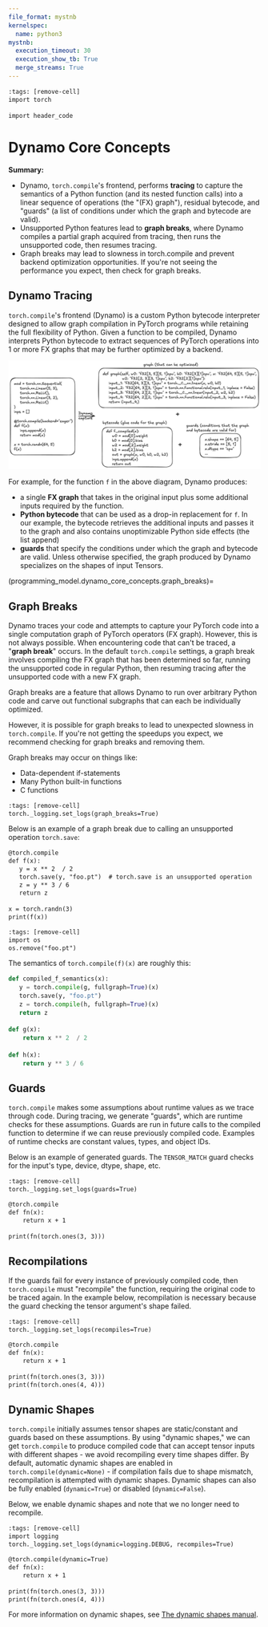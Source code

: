 ```yaml
---
file_format: mystnb
kernelspec:
  name: python3
mystnb:
  execution_timeout: 30
  execution_show_tb: True
  merge_streams: True
---
```


```{code-cell}
:tags: [remove-cell]
import torch

import header_code
```

# Dynamo Core Concepts

**Summary:**

- Dynamo, `torch.compile`'s frontend, performs **tracing** to capture the semantics of a Python function
  (and its nested function calls) into a linear sequence of operations (the "(FX) graph"),
  residual bytecode, and "guards" (a list of conditions under which the graph and bytecode are valid).
- Unsupported Python features lead to **graph breaks**, where Dynamo compiles a partial graph acquired from tracing,
  then runs the unsupported code, then resumes tracing.
- Graph breaks may lead to slowness in torch.compile and prevent backend optimization opportunities.
  If you're not seeing the performance you expect, then check for graph breaks.

## Dynamo Tracing
`torch.compile`'s frontend (Dynamo) is a custom Python bytecode interpreter designed to allow graph compilation
in PyTorch programs while retaining the full flexibility of Python. Given a function to be compiled, Dynamo
interprets Python bytecode to extract sequences of PyTorch operations into 1 or more FX graphs that may be further optimized by a backend.

![Summary diagram of Dynamo](_static/dynamo_summary_diagram.png)

For example, for the function `f` in the above diagram, Dynamo produces:
- a single **FX graph** that takes in the original input plus some additional inputs required by the function.
- **Python bytecode** that can be used as a drop-in replacement for `f`. In our example, the bytecode retrieves
  the additional inputs and passes it to the graph and also contains unoptimizable Python side effects (the list append)
- **guards** that specify the conditions under which the graph and bytecode are valid. Unless otherwise specified,
  the graph produced by Dynamo specializes on the shapes of input Tensors.

(programming_model.dynamo_core_concepts.graph_breaks)=

## Graph Breaks
Dynamo traces your code and attempts to capture your PyTorch code into a single computation graph of PyTorch
operators (FX graph). However, this is not always possible. When encountering code that can't be traced, a "**graph break**" occurs.
In the default `torch.compile` settings, a graph break involves compiling the FX graph that has been determined so far,
running the unsupported code in regular Python, then resuming tracing after the unsupported code with a new FX graph.

Graph breaks are a feature that allows Dynamo to run over arbitrary Python code and carve out functional subgraphs that can each be individually optimized.

However, it is possible for graph breaks to lead to unexpected slowness in `torch.compile`.
If you're not getting the speedups you expect, we recommend checking for graph breaks and removing them.

Graph breaks may occur on things like:

- Data-dependent if-statements
- Many Python built-in functions
- C functions

```{code-cell}
:tags: [remove-cell]
torch._logging.set_logs(graph_breaks=True)
```

Below is an example of a graph break due to calling an unsupported operation `torch.save`:

```{code-cell}
@torch.compile
def f(x):
   y = x ** 2  / 2
   torch.save(y, "foo.pt")  # torch.save is an unsupported operation
   z = y ** 3 / 6
   return z

x = torch.randn(3)
print(f(x))
```

```{code-cell}
:tags: [remove-cell]
import os
os.remove("foo.pt")
```

The semantics of `torch.compile(f)(x)` are roughly this:

```python
def compiled_f_semantics(x):
   y = torch.compile(g, fullgraph=True)(x)
   torch.save(y, "foo.pt")
   z = torch.compile(h, fullgraph=True)(x)
   return z

def g(x):
    return x ** 2  / 2

def h(x):
    return y ** 3 / 6
```

## Guards

`torch.compile` makes some assumptions about runtime values as we trace through code. During tracing, we generate "guards",
which are runtime checks for these assumptions. Guards are run in future calls to the compiled function to determine if we
can reuse previously compiled code. Examples of runtime checks are constant values, types, and object IDs.

Below is an example of generated guards. The `TENSOR_MATCH` guard checks for the input's type, device, dtype, shape, etc.

```{code-cell}
:tags: [remove-cell]
torch._logging.set_logs(guards=True)
```

```{code-cell}
@torch.compile
def fn(x):
    return x + 1

print(fn(torch.ones(3, 3)))
```

## Recompilations
If the guards fail for every instance of previously compiled code, then `torch.compile` must "recompile" the function,
requiring the original code to be traced again. In the example below, recompilation is necessary because the guard checking the tensor argument's shape failed.

```{code-cell}
:tags: [remove-cell]
torch._logging.set_logs(recompiles=True)
```

```{code-cell}
@torch.compile
def fn(x):
    return x + 1

print(fn(torch.ones(3, 3)))
print(fn(torch.ones(4, 4)))
```

## Dynamic Shapes

`torch.compile` initially assumes tensor shapes are static/constant and guards based on these assumptions. By using "dynamic shapes,"
we can get `torch.compile` to produce compiled code that can accept tensor inputs with different shapes - we avoid recompiling every time shapes differ.
By default, automatic dynamic shapes are enabled in `torch.compile(dynamic=None)` - if compilation fails due to shape mismatch,
recompilation is attempted with dynamic shapes. Dynamic shapes can also be fully enabled (`dynamic=True`) or disabled (`dynamic=False`).

Below, we enable dynamic shapes and note that we no longer need to recompile.

```{code-cell}
:tags: [remove-cell]
import logging
torch._logging.set_logs(dynamic=logging.DEBUG, recompiles=True)
```

```{code-cell}
@torch.compile(dynamic=True)
def fn(x):
    return x + 1

print(fn(torch.ones(3, 3)))
print(fn(torch.ones(4, 4)))
```

For more information on dynamic shapes, see [The dynamic shapes manual](https://docs.google.com/document/d/1GgvOe7C8_NVOMLOCwDaYV1mXXyHMXY7ExoewHqooxrs/edit?tab=t.0#heading=h.fh8zzonyw8ng).
